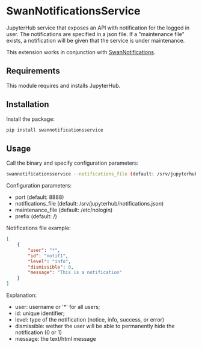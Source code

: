 # SwanNotificationsService

JupyterHub service that exposes an API with notification for the logged in user.
The notifications are specified in a json file. If a "maintenance file" exists, a notification will be given that the service is under maintenance.

This extension works in conjunction with [SwanNotifications](https://github.com/swan-cern/jupyter-extensions/tree/master/SwanNotifications).

## Requirements

This module requires and installs JupyterHub.

## Installation

Install the package:

```bash
pip install swannotificationsservice
```

## Usage

Call the binary and specify configuration parameters:
```bash
swannotificationsservice --notifications_file (default: /srv/jupyterhub/notifications.json
```

Configuration parameters:

* port (default: 8888)
* notifications_file (default: /srv/jupyterhub/notifications.json)
* maintenance_file (default: /etc/nologin)
* prefix (default: /)

Notifications file example:

```json
[
    {
        "user": "*",
        "id": "notif1",
        "level": "info",
        "dismissible": 0,
        "message": "This is a notification"
    }
]
```

Explanation:
* user: username or '*' for all users;
* id: unique identifier;
* level: type of the notification (notice, info, success, or error)
* dismissible: wether the user will be able to permanently hide the notification (0 or 1)
* message: the text/html message
